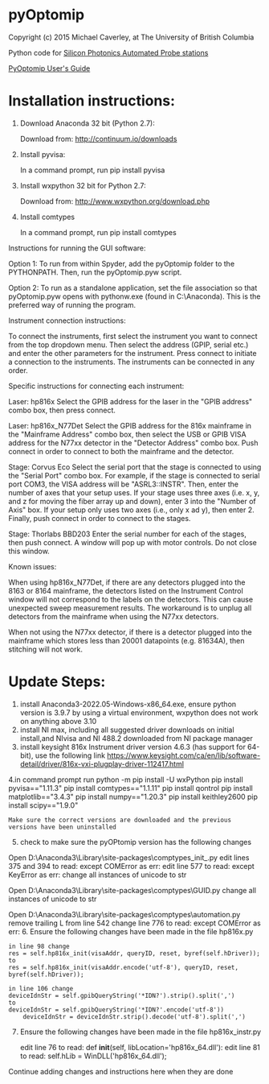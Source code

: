 # pyOptomip
Copyright (c) 2015 Michael Caverley, at The University of British Columbia

Python code for <a href="https://siepic.ubc.ca/silicon-photonics-design-book/automated-probe-station/">Silicon Photonics Automated Probe stations

[PyOptomip User's Guide](https://github.com/SiEPIC/pyOptomip/blob/31f1fc96317e18f707d6d34837686f70abd1098e/PyOptomip%20User's%20Guide.pdf)
  
# Installation instructions:

1. Download Anaconda 32 bit (Python 2.7):

    Download from: http://continuum.io/downloads

2. Install pyvisa:

    In a command prompt, run
        pip install pyvisa

3. Install wxpython 32 bit for Python 2.7:

    Download from: http://www.wxpython.org/download.php

4. Install comtypes

    In a command prompt, run
        pip install comtypes
        
Instructions for running the GUI software:

Option 1: To run from within Spyder, add the pyOptomip folder to the PYTHONPATH. Then, run the pyOptomip.pyw script.

Option 2: To run as a standalone application, set the file association so that pyOptomip.pyw opens with pythonw.exe (found in C:\Anaconda). This
is the preferred way of running the program.

Instrument connection instructions:

To connect the instruments, first select the instrument you want to connect from the top dropdown menu. Then select the address (GPIP, serial etc.)
and enter the other parameters for the instrument. Press connect to initiate a connection to the instruments. The instruments can be connected in any
order.

Specific instructions for connecting each instrument:

Laser: hp816x
Select the GPIB address for the laser in the "GPIB address" combo box, then press connect.

Laser: hp816x_N77Det
Select the GPIB address for the 816x mainframe in the "Mainframe Address" combo box, then select the USB or GPIB VISA address for the N77xx detector in the
"Detector Address" combo box. Push connect in order to connect to both the mainframe and the detector.

Stage: Corvus Eco
Select the serial port that the stage is connected to using the "Serial Port" combo box. For example, if the stage is connected to serial port COM3, the VISA
address will be "ASRL3::INSTR". Then, enter the number of axes that your setup uses. If your stage uses three axes (i.e. x, y, and z for moving the fiber array
up and down), enter 3 into the "Number of Axis" box. If your setup only uses two axes (i.e., only x ad y), then enter 2. Finally, push connect in order to connect
to the stages.

Stage: Thorlabs BBD203
Enter the serial number for each of the stages, then push connect. A window will pop up with motor controls. Do not close this window.

Known issues:

When using hp816x_N77Det, if there are any detectors plugged into the 8163 or 8164 mainframe, the detectors listed on the Instrument Control 
window will not correspond to the labels on the detectors. This can cause unexpected sweep measurement results. The workaround is to unplug 
all detectors from the mainframe when using the N77xx detectors.

When not using the N77xx detector, if there is a detector plugged into the mainframe which stores less than 20001 datapoints (e.g. 81634A),
then stitching will not work.

# Update Steps:

1. install Anaconda3-2022.05-Windows-x86_64.exe, ensure python version is 3.9.7 by using a virtual environment, wxpython does not work on anything above 3.10
2. install NI max, including all suggested driver downloads on initial install,and NIvisa and NI 488.2 downloaded from NI package manager
3. install keysight 816x Instrument driver version 4.6.3 (has support for 64-bit), use the following link https://www.keysight.com/ca/en/lib/software-detail/driver/816x-vxi-plugplay-driver-112417.html

4.in command prompt run 
	python -m pip install -U wxPython
	pip install pyvisa=="1.11.3"
	pip install comtypes=="1.1.11"
	pip install qontrol
	pip install matplotlib=="3.4.3"
	pip install numpy=="1.20.3"
	pip install keithley2600
	pip install scipy=="1.9.0"
	
	Make sure the correct versions are downloaded and the previous versions have been uninstalled
	
5. check to make sure the pyOPtomip version has the following changes

Open D:\Anaconda3\Library\site-packages\comptypes\_init_.py
	edit lines 375 and 394 to read: 
		except COMError as err:
	edit line 577 to read: 
		except KeyError as err:	
	change all instances of unicode to str
		
Open D:\Anaconda3\Library\site-packages\comptypes\GUID.py
	change all instances of unicode to str

Open D:\Anaconda3\Library\site-packages\comptypes\automation.py
	remove trailing L from line 542
	change line 776 to read:
		except COMError as err:
6. Ensure the following changes have been made in the file hp816x.py

	in line 98 change
	res = self.hp816x_init(visaAddr, queryID, reset, byref(self.hDriver));
	to 
	res = self.hp816x_init(visaAddr.encode('utf-8'), queryID, reset, byref(self.hDriver));
	
	in line 106 change
	deviceIdnStr = self.gpibQueryString('*IDN?').strip().split(',')
	to 
	deviceIdnStr = self.gpibQueryString('*IDN?'.encode('utf-8'))
        deviceIdnStr = deviceIdnStr.strip().decode('utf-8').split(',')

7. Ensure the following changes have been made in the file hp816x_instr.py
	
	edit line 76 to read:
		def __init__(self, libLocation='hp816x_64.dll'):
	edit line 81 to read:
		self.hLib = WinDLL('hp816x_64.dll');
	
Continue adding changes and instructions here when they are done
